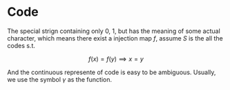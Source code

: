 # Code

The special strign containing only 0, 1, but has the meaning of some actual character, which means there exist a injection map $f$, assume $S$ is the all the codes s.t.

$$f(x) = f(y) \implies x = y$$

And the continuous represente of code is easy to be ambiguous. Usually, we use the symbol $\gamma$ as the function.